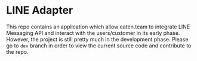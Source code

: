 # LINE Adapter 

This repo contains an application which allow eaten.team to integrate LINE Messaging API and interact with the users/customer in its early phase. However, the project is still pretty much in the development phase. Please go to `dev` branch in order to view the current source code and contribute to the repo. 
